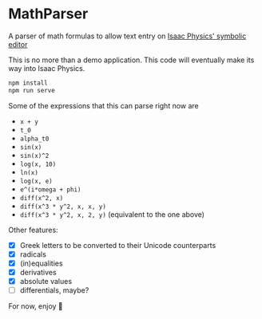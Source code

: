 # MathParser

A parser of math formulas to allow text entry on [Isaac Physics' symbolic editor](https://isaacphysics.org/equality)

This is no more than a demo application. This code will eventually make its way into Isaac Physics.

```bash
npm install
npm run serve
```

Some of the expressions that this can parse right now are

- `x + y`
- `t_0`
- `alpha_t0`
- `sin(x)`
- `sin(x)^2`
- `log(x, 10)`
- `ln(x)`
- `log(x, e)`
- `e^(i*omega + phi)`
- `diff(x^2, x)`
- `diff(x^3 * y^2, x, x, y)`
- `diff(x^3 * y^2, x, 2, y)` (equivalent to the one above)

Other features:

- [x] Greek letters to be converted to their Unicode counterparts
- [x] radicals
- [x] (in)equalities
- [x] derivatives
- [x] absolute values
- [ ] differentials, maybe?

For now, enjoy 🙂
